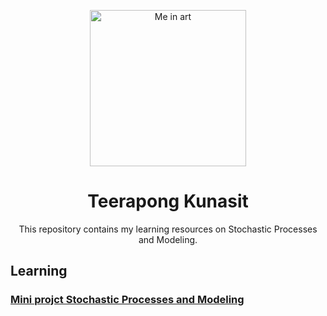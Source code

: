 <p align="center" >
<img src="https://avatars.githubusercontent.com/u/119642422?v=4" alt="Me in art" width="250" />
</p>

<h1 align="center">
Teerapong Kunasit
</h1>
<p align="center" >
This repository contains my learning resources on Stochastic Processes and Modeling.
</p>

## Learning
###  [Mini projct Stochastic Processes and Modeling ](https://github.com/TeerapongKunasitTK/STOCHASTIC-PROCESSES-AND-MODELING/tree/main/MiniProject_STOCHASTIC-PROCESSES-AND-MODELING)


  
